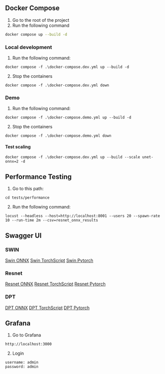 ## Docker Compose

1. Go to the root of the project
2. Run the following command

````bash
docker compose up --build -d
````

### Local development

1. Run the following command:

````text
docker compose -f .\docker-compose.dev.yml up --build -d
````

2. Stop the containers

````text
docker compose -f .\docker-compose.dev.yml down
````

### Demo

1. Run the following command:

````text
docker compose -f .\docker-compose.demo.yml up --build -d
````

2. Stop the containers

````text
docker compose -f .\docker-compose.demo.yml down
````

#### Test scaling

````text
docker compose -f .\docker-compose.dev.yml up --build --scale unet-onnx=2 -d
````

## Performance Testing

1. Go to this path:

````text
cd tests/performance
````

2. Run the following command:

````text
locust --headless --host=http://localhost:8001 --users 20 --spawn-rate 10 --run-time 2m --csv=resnet_onnx_results
````

## Swagger UI

### SWIN

[Swin ONNX](http://localhost:80/swin/onnx/docs)
[Swin TorchScript](http://localhost:80/swin/torchscript/docs)
[Swin Pytorch](http://localhost:80/swin/pytorch/docs)

### Resnet

[Resnet ONNX](http://localhost:80/resnet/onnx/docs)
[Resnet TorchScript](http://localhost:80/resnet/torchscript/docs)
[Resnet Pytorch](http://localhost:80/resnet/pytorch/docs)

### DPT

[DPT ONNX](http://localhost:80/dpt/onnx/docs)
[DPT TorchScript](http://localhost:80/dpt/torchscript/docs)
[DPT Pytorch](http://localhost:80/dpt/pytorch/docs)

## Grafana

1. Go to Grafana

````text
http://localhost:3000
````

2. Login

````text
username: admin
password: admin
````